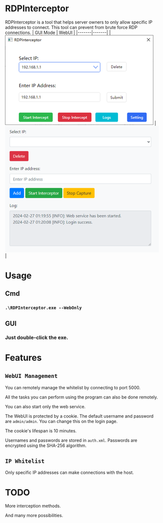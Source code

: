 # RDPInterceptor
RDPInterceptor is a tool that helps server owners to only allow specific IP addresses to connect.
This tool can prevent from brute force RDP connections.
| GUI Mode | WebUI |
|-------|-------|
| ![GUI ModeGUI Mode](https://github.com/XKaguya/RDPInterceptor/blob/main/Pic/GUI%20Mode.png) | ![WebUI](https://github.com/XKaguya/RDPInterceptor/blob/main/Pic/WebUI.png)|

# Usage

## Cmd

### `.\RDPInterceptor.exe --WebOnly`

## GUI

### Just double-click the exe.

# Features

## `WebUI Management`

You can remotely manage the whitelist by connecting to port 5000.

All the tasks you can perform using the program can also be done remotely.

You can also start only the web service.

The WebUI is protected by a cookie. The default username and password are `admin/admin`. You can change this on the login page.

The cookie's lifespan is 10 minutes.

Usernames and passwords are stored in `auth.xml`. Passwords are encrypted using the SHA-256 algorithm.

## `IP Whitelist`

Only specific IP addresses can make connections with the host.

# TODO

More interception methods.

And many more possibilities.
